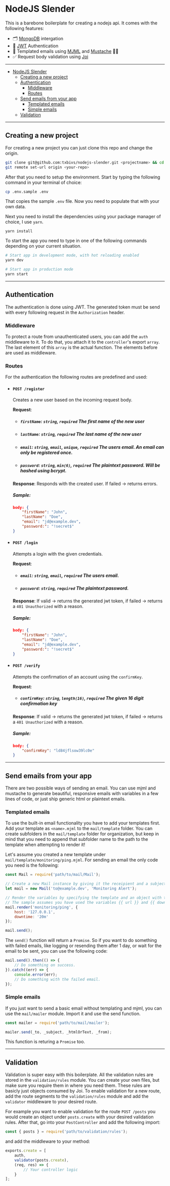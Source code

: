 # NodeJS Slender
This is a barebone boilerplate for creating a nodejs api. It comes with the following features:
- 🗂 [MongoDB](https://www.mongodb.com) intergation
- 🔐 [JWT](https://jwt.io) Authentication
- 📨 Templated emails using [MJML](https://mjml.io) and [Mustache](https://mustache.github.io) 🧔🏽
- ✅ Request body validation using [Joi](https://hapi.dev/module/joi/)

---
- [NodeJS Slender](#nodejs-slender)
  - [Creating a new project](#creating-a-new-project)
  - [Authentication](#authentication)
    - [Middleware](#middleware)
    - [Routes](#routes)
  - [Send emails from your app](#send-emails-from-your-app)
    - [Templated emails](#templated-emails)
    - [Simple emails](#simple-emails)
  - [Validation](#validation)

---

## Creating a new project
For creating a new project you can just clone this repo and change the origin.
```bash
git clone git@github.com:txbivs/nodejs-slender.git <projectname> && cd <projectname>
git remote set-url origin <your-repo>
```

After that you need to setup the environment. Start by typing the following command in your terminal of choice:
```bash
cp .env.sample .env
```
That copies the sample `.env` file. Now you need to populate that with your own data.

Next you need to install the dependencies using your package manager of choice, I use `yarn`.
```
yarn install
```

To start the app you need to type in one of the following commands depending on your current situation.
```bash
# Start app in development mode, with hot reloading enabled 
yarn dev

# Start app in production mode
yarn start
```

---

## Authentication
The authentication is done using JWT. The generated token must be send with every following request in the `Authorization` header.

### Middleware
To protect a route from unauthenticated users, you can add the `auth` middleware to it. To do that, you attach it to the `controller`'s export `array`. The last element of this `array` is the actual function. The elements before are used as middleware.

### Routes
For the authentication the following routes are predefined and used:

- #### `POST /register`
    Creates a new user based on the incoming request body.

    **Request**:
    - ##### `firstName`: `string`, `required` *The first name of the new user*
    - ##### `lastName`: `string`, `required` *The last name of the new user*
    - ##### `email`: `string`, `email`, `unique`, `required` *The users email. An email can only be registered once.*
    - ##### `password`: `string`, `min(6)`, `required` *The plaintext password. Will be hashed using bcrypt.*

    **Response**: Responds with the created user. If failed -> returns errors.

    ##### Sample:
    ```json
    body: {
        "firstName": "John",
        "lastName": "Doe",
        "email": "jd@example.dev",
        "password:": "!secret$"
    }
    ```

- #### `POST /login`
    Attempts a login with the given credentials.

    **Request**:
    - ##### `email`: `string`, `email`, `required` *The users email.*
    - ##### `password`: `string`, `required` *The plaintext password.*

    **Response**: If valid -> returns the generated jwt token, if failed -> returns a `401
    Unauthorized` with a reason.

    ##### Sample:
    ```json
    body: {
        "firstName": "John",
        "lastName": "Doe",
        "email": "jd@example.dev",
        "password:": "!secret$"
    }
    ```

- #### `POST /verify`
    Attempts the confirmation of an account using the `confirmKey`.

    **Request**:
    - ##### `confirmKey`: `string`, `length(16)`, `required` *The given 16 digit confirmation key*

    **Response**: If valid -> returns the generated jwt token, if failed -> returns a `401
    Unauthorized` with a reason.

    ##### Sample:
    ```json
    body: {
        "confirmKey": "ld84jflsow39lc0e"
    }
    ```

---

## Send emails from your app
There are two possible ways of sending an email. You can use mjml and mustache to generate beautiful, responsive emails with variables in a few lines of code, or just ship generic html or plaintext emails.

### Templated emails
To use the built-in email functionality you have to add your templates first. Add your template as `<name>.mjml` to the `mail/template` folder.
You can create subfolders in the `mail/template` folder for organization, but keep in mind that you need to append that subfolder name to the path
to the template when attempting to render it!

Let's assume you created a new template under `mail/template/monitoring/ping.mjml`. For sending an email the only
code you need is the following:
```javascript
const Mail = require('path/to/mail/Mail');

// Create a new Mail instance by giving it the receipient and a subject.
let mail = new Mail('to@example.dev', 'Monitoring Alert');

// Render the variables by specifying the template and an object with the variable data.
// The sample assumes you have used the variables {{ url }} and {{ downtime }} in your mjml-template.
mail.render('monitoring/ping', {
    host: '127.0.0.1',
    downtime: '20m'
});

mail.send();
```

The `send()` function will return a `Promise`. So if you want to do something with failed emails, like logging or resending them after 1 day, or wait for the email to be sent, you can use the following code:

```javascript
mail.send().then(() => {
    // Do something on success.
}).catch((err) => {
    console.error(err);
    // Do something with the failed email.
});
```

### Simple emails
If you just want to send a basic email without templating and mjml, you can use the `mail/mailer` module. Import
it and use the send function.
```javascript
const mailer = require('path/to/mail/mailer');

mailer.send(_to, _subject, _htmlOrText, _from);
```
This function is returing a `Promise` too.

--- 

## Validation
Validation is super easy with this boilerplate. All the validation rules are stored in the `validation/rules` module.
You can create your own files, but make sure you require them in where you need them. These rules are basicly just objects consumed by Joi. To enable validation for a new route, add the route segments to the `validation/rules` module and add the `validator` middleware to your desired route.

For example you want to enable validation for the route `POST /posts` you would create an object under `posts.create` with your desired validation rules. After that, go into your `PostController` and add the following import:
```javascript
const { posts } = require('path/to/validation/rules');
```
and add the middleware to your method:
```javascript
exports.create = [
    auth,
    validator(posts.create),
    (req, res) => {
        // Your controller logic
    }
];
```